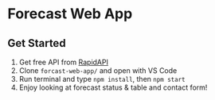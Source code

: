 # Forecast Web App

## Get Started

1. Get free API from [RapidAPI](https://rapidapi.com/marketplace)
1. Clone `forcast-web-app/` and open with VS Code
1. Run terminal and type `npm install`, then `npm start`
1. Enjoy looking at forecast status & table and contact form!